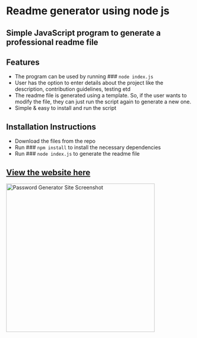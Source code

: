 # Readme generator using node js

## Simple JavaScript program to generate a professional readme file

## Features

- The program can be used by running ### `node index.js`
- User has the option to enter details about the project like the description, contribution guidelines, testing etd
- The readme file is generated using a template. So, if the user wants to modify the file, they can just run the script again to generate a new one. 
- Simple & easy to install and run the script

## Installation Instructions

- Download the files from the repo
- Run ### `npm install` to install the necessary dependencies
- Run ### `node index.js` to generate the readme file

## [View the website here](https://cguntur.github.io/day_work_scheduler/)

<img src="./images/work_day_calendar.png" alt="Password Generator Site Screenshot" width="400"/>

